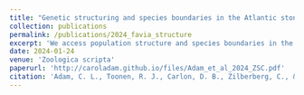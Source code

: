 ```yaml
---
title: "Genetic structuring and species boundaries in the Atlantic stony coral Favia (Scleractinia, Faviidae)"
collection: publications
permalink: /publications/2024_favia_structure
excerpt: 'We access population structure and species boundaries in the Atlantic stony coral Favia.'
date: 2024-01-24
venue: 'Zoologica scripta'
paperurl: 'http://caroladam.github.io/files/Adam_et_al_2024_ZSC.pdf'
citation: 'Adam, C. L., Toonen, R. J., Carlon, D. B., Zilberberg, C., & Barbeitos, M. S. (2024). Genetic structuring and species boundaries in the Atlantic stony coral Favia (Scleractinia, Faviidae). Zoologica Scripta, 53(3), 376-394.'
---
```

